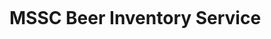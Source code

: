 [![<CharlesIsAlreadyTaken>](https://circleci.com/gh/CharlesIsAlreadyTaken/mssc-beer-inventory-service.svg?style=svg)](https://circleci.com/gh/CharlesIsAlreadyTaken/mssc-beer-inventory-service)
# MSSC Beer Inventory Service
